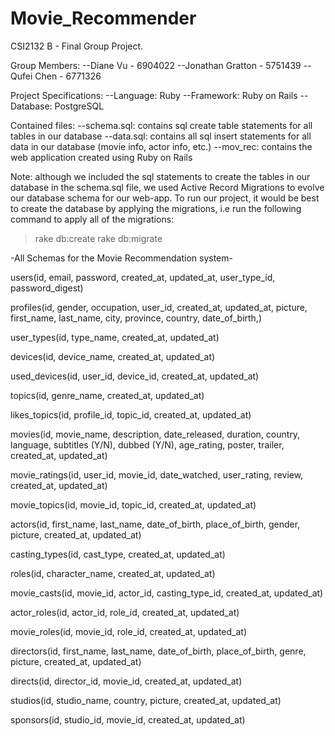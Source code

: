 # Movie_Recommender
CSI2132 B -  Final Group Project.

Group Members:
--Diane Vu - 6904022
--Jonathan Gratton - 5751439
--Qufei Chen - 6771326

Project Specifications:
--Language: Ruby
--Framework: Ruby on Rails
--Database: PostgreSQL

Contained files:
--schema.sql: contains sql create table statements for all tables in our database
--data.sql: contains all sql insert statements for all data in our database (movie info, actor info, etc.)
--mov_rec: contains the web application created using Ruby on Rails

Note: although we included the sql statements to create the tables in our database in the schema.sql file, we used Active Record Migrations to evolve our database schema for our web-app. To run our project, it would be best to create the database by applying the migrations, i.e run the following command to apply all of the migrations:
> rake db:create
> rake db:migrate



-All Schemas for the Movie Recommendation system-

users(id, email, password, created_at, updated_at, user_type_id, password_digest)

profiles(id, gender, occupation, user_id, created_at, updated_at, picture, first_name, last_name, city, province, country, date_of_birth,)

user_types(id, type_name, created_at, updated_at)

devices(id, device_name, created_at, updated_at)

used_devices(id, user_id, device_id, created_at, updated_at)

topics(id, genre_name, created_at, updated_at)

likes_topics(id, profile_id, topic_id, created_at, updated_at)

movies(id, movie_name, description, date_released, duration, country, language, subtitles (Y/N), dubbed (Y/N), age_rating, poster, trailer, created_at, updated_at)

movie_ratings(id, user_id, movie_id, date_watched, user_rating, review, created_at, updated_at)

movie_topics(id, movie_id, topic_id, created_at, updated_at)

actors(id, first_name, last_name, date_of_birth, place_of_birth, gender, picture, created_at, updated_at)

casting_types(id, cast_type, created_at, updated_at)

roles(id, character_name, created_at, updated_at)

movie_casts(id, movie_id, actor_id, casting_type_id, created_at, updated_at)

actor_roles(id, actor_id, role_id, created_at, updated_at)

movie_roles(id, movie_id, role_id, created_at, updated_at)

directors(id, first_name, last_name, date_of_birth, place_of_birth, genre, picture, created_at, updated_at)

directs(id, director_id, movie_id, created_at, updated_at)

studios(id, studio_name, country, picture, created_at, updated_at)

sponsors(id, studio_id, movie_id, created_at, updated_at)
